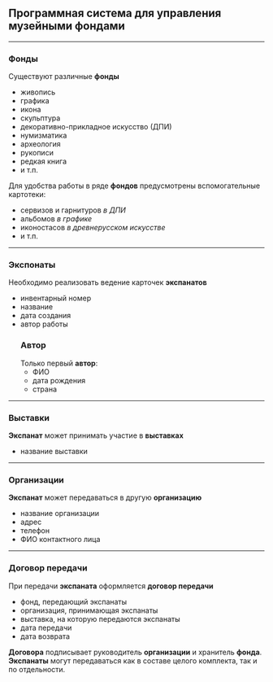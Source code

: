 ## Программная система для управления музейными фондами
---
### **Фонды**
Существуют различные **фонды**
- живопись
- графика
- икона
- скульптура
- декоративно-прикладное искусство (ДПИ)
- нумизматика
- археология
- рукописи
- редкая книга
- и т.п. 

Для удобства работы в ряде **фондов** предусмотрены вспомогательные картотеки: 
- сервизов и гарнитуров *в ДПИ*
- альбомов *в графике*
- иконостасов *в древнерусском искусстве*
- и т.п.
---
### **Экспонаты**
Необходимо реализовать ведение карточек **экспанатов**
- инвентарный номер
- название
- дата создания
- автор работы 
    ### **Автор**
    Только первый **автор**:
    + ФИО
    + дата рождения
    + страна
---
### **Выставки**
**Экспанат** может принимать участие в **выставках**
- название выставки
---
### **Организации**
**Экспанат** может передаваться в другую **организацию**
- название организации
- адрес
- телефон
- ФИО контактного лица
---
### **Договор передачи**
При передачи **экспаната** оформляется **договор передачи**
- фонд, передающий экспанаты
- организация, принимающая экспанаты
- выставка, на которую передаются экспанаты
- дата передачи
- дата возврата

**Договора** подписывает руководитель **организации** и хранитель **фонда**. **Экспанаты** могут передаваться как в составе целого комплекта, так и по отдельности.
